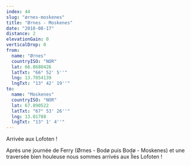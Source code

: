 ```yaml
---
index: 44
slug: "ørnes-moskenes"
title: "Ørnes - Moskenes"
date: "2018-08-17"
distance: 2
elevationGain: 0
verticalDrop: 0
from:
  name: "Ørnes"
  countryISO: "NOR"
  lat: 66.8680426
  latTxt: "66° 52' 5''"
  lng: 13.7054139
  lngTxt: "13° 42' 19''"
to:
  name: "Moskenes"
  countryISO: "NOR"
  lat: 67.890522
  latTxt: "67° 53' 26''"
  lng: 13.01788
  lngTxt: "13° 1' 4''"
---
```


Arrivée aux Lofoten !

Après une journée de Ferry (Ørnes - Bodø puis Bodø - Moskenes) et une traversée bien houleuse nous sommes arrivés aux Îles Lofoten !
